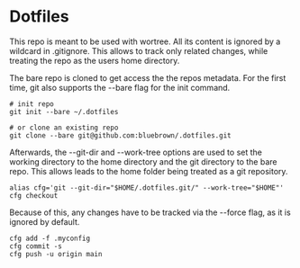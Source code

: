 # Dotfiles

This repo is meant to be used with wortree. All its content is ignored
by a wildcard in .gitignore. This allows to track only related changes,
while treating the repo as the users home directory.

The bare repo is cloned to get access the the repos metadata. For the
first time, git also supports the --bare flag for the init command.

    # init repo
    git init --bare ~/.dotfiles

    # or clone an existing repo
    git clone --bare git@github.com:bluebrown/.dotfiles.git 

Afterwards, the --git-dir and --work-tree options are used to set the
working directory to the home directory and the git directory to the
bare repo. This allows leads to the home folder being treated as a
git repository.

    alias cfg='git --git-dir="$HOME/.dotfiles.git/" --work-tree="$HOME"'
    cfg checkout

Because of this, any changes have to be tracked via the --force flag, as
it is ignored by default.

    cfg add -f .myconfig
    cfg commit -s
    cfg push -u origin main
